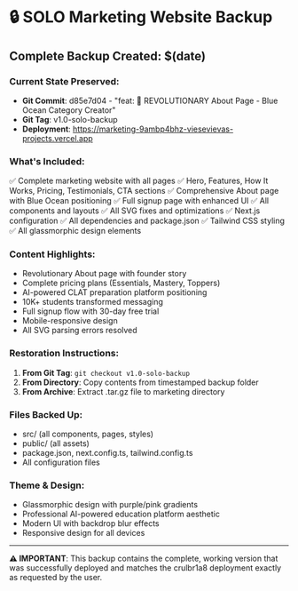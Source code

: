 # 🔒 SOLO Marketing Website Backup

## Complete Backup Created: $(date)

### Current State Preserved:
- **Git Commit**: d85e7d04 - "feat: 🚀 REVOLUTIONARY About Page - Blue Ocean Category Creator"
- **Git Tag**: v1.0-solo-backup
- **Deployment**: https://marketing-9ambp4bhz-viesevievas-projects.vercel.app

### What's Included:
✅ Complete marketing website with all pages
✅ Hero, Features, How It Works, Pricing, Testimonials, CTA sections
✅ Comprehensive About page with Blue Ocean positioning
✅ Full signup page with enhanced UI
✅ All components and layouts
✅ All SVG fixes and optimizations
✅ Next.js configuration
✅ All dependencies and package.json
✅ Tailwind CSS styling
✅ All glassmorphic design elements

### Content Highlights:
- Revolutionary About page with founder story
- Complete pricing plans (Essentials, Mastery, Toppers)
- AI-powered CLAT preparation platform positioning
- 10K+ students transformed messaging
- Full signup flow with 30-day free trial
- Mobile-responsive design
- All SVG parsing errors resolved

### Restoration Instructions:
1. **From Git Tag**: `git checkout v1.0-solo-backup`
2. **From Directory**: Copy contents from timestamped backup folder
3. **From Archive**: Extract .tar.gz file to marketing directory

### Files Backed Up:
- src/ (all components, pages, styles)
- public/ (all assets)
- package.json, next.config.ts, tailwind.config.ts
- All configuration files

### Theme & Design:
- Glassmorphic design with purple/pink gradients
- Professional AI-powered education platform aesthetic
- Modern UI with backdrop blur effects
- Responsive design for all devices

---
**⚠️ IMPORTANT**: This backup contains the complete, working version that was successfully deployed and matches the crulbr1a8 deployment exactly as requested by the user.